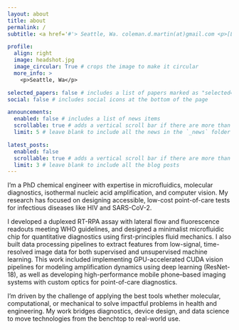 ```yaml
---
layout: about
title: about
permalink: /
subtitle: <a href='#'> Seattle, Wa. coleman.d.martin(at)gmail.com <p>[LinkedIn](https://www.linkedin.com/in/colemanmartin/)<p>

profile:
  align: right
  image: headshot.jpg
  image_circular: True # crops the image to make it circular
  more_info: >
    <p>Seattle, Wa</p>

selected_papers: false # includes a list of papers marked as "selected={true}"
social: false # includes social icons at the bottom of the page

announcements:
  enabled: false # includes a list of news items
  scrollable: true # adds a vertical scroll bar if there are more than 3 news items
  limit: 5 # leave blank to include all the news in the `_news` folder

latest_posts:
  enabled: false
  scrollable: true # adds a vertical scroll bar if there are more than 3 new posts items
  limit: 3 # leave blank to include all the blog posts
---
```


I’m a PhD chemical engineer with expertise in microfluidics, molecular diagnostics, isothermal nucleic acid amplification, and computer vision. My research has focused on designing accessible, low-cost point-of-care tests for infectious diseases like HIV and SARS-CoV-2.

I developed a duplexed RT-RPA assay with lateral flow and fluorescence readouts meeting WHO guidelines, and designed a minimalist microfluidic chip for quantitative diagnostics using first-principles fluid mechanics. I also built data processing pipelines to extract features from low-signal, time-resolved image data for both supervised and unsupervised machine learning. This work included implementing GPU-accelerated CUDA vision pipelines for modeling amplification dynamics using deep learning (ResNet-18), as well as developing high-performance mobile phone–based imaging systems with custom optics for point-of-care diagnostics.

I’m driven by the challenge of applying the best tools whether molecular, computational, or mechanical to solve impactful problems in health and engineering. My work bridges diagnostics, device design, and data science to move technologies from the benchtop to real-world use.

